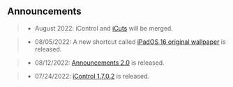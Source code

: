 ## Announcements

> - August 2022:
iControl and [iCuts](https://routinehub.co/shortcut/11364/) will be merged.

> - 08/05/2022:
A new shortcut called [iPadOS 16 original wallpaper](https://routinehub.co/shortcut/12748/) is released.

> - 08/12/2022:
[Announcements 2.0](https://routinehub.co/shortcut/12141/) is released.

> - 07/24/2022:
[iControl 1.7.0.2](https://routinehub.co/shortcut/10743/) is released.
